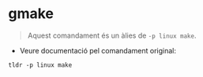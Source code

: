 # gmake

> Aquest comandament és un àlies de `-p linux make`.

- Veure documentació pel comandament original:

`tldr -p linux make`
